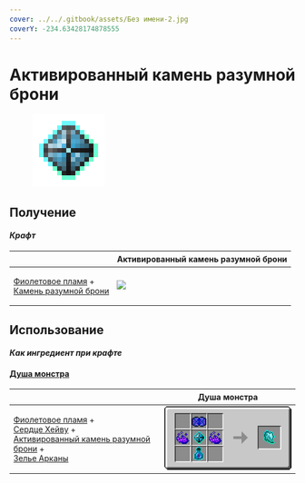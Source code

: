 ```yaml
---
cover: ../../.gitbook/assets/Без имени-2.jpg
coverY: -234.63428174878555
---
```


# Активированный камень разумной брони

<figure><img src="../../.gitbook/assets/sentientarmourgem_activated_128.png" alt=""><figcaption></figcaption></figure>

## Получение

#### _Крафт_

| ㅤ                                                                                                                               |  Активированный камень разумной брони                       |
| ------------------------------------------------------------------------------------------------------------------------------- | ----------------------------------------------------------- |
| <p><a href="purple_blaze.md">Фиолетовое пламя</a> +<br><a href="sentientarmourgem_deactivated.md">Камень разумной брони</a></p> | ![](../../.gitbook/assets/sentientarmourgem\_activated.png) |

## Использование

#### _Как ингредиент при крафте_

#### [Душа монстра](basemonstersoul.md)

| ㅤ                                                                                                                                                                                                                                                           |  Душа монстра                                  |
| ----------------------------------------------------------------------------------------------------------------------------------------------------------------------------------------------------------------------------------------------------------- | ---------------------------------------------- |
| <p><a href="purple_blaze.md">Фиолетовое пламя</a> +<br><a href="band_of_heiva_hunting.md">Сердце Хейву</a> +<br><a href="sentientarmourgem_activated.md">Активированный камень разумной брони</a> +<br><a href="weak_arcana_potion.md">Зелье Арканы</a></p> | ![](../../.gitbook/assets/basemonstersoul.png) |


